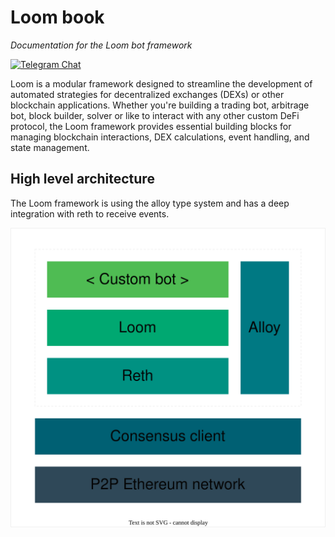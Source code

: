 # Loom book
_Documentation for the Loom bot framework_

[![Telegram Chat][tg-badge]][tg-url]

Loom is a modular framework designed to streamline the development of automated strategies for decentralized exchanges (DEXs) or other blockchain applications. Whether you're building a trading bot, arbitrage bot, block builder, solver or like to interact with any other custom DeFi protocol, the Loom framework provides essential building blocks for managing blockchain interactions, DEX calculations, event handling, and state management.

## High level architecture
The Loom framework is using the alloy type system and has a deep integration with reth to receive events.

<div align="center">

![High level architecture](images/high_level_architecture.svg)

</div>


[tg-badge]: https://img.shields.io/badge/telegram-dexloom_com-2CA5E0?style=plastic&logo=telegram
[tg-url]: https://t.me/dexloom_com